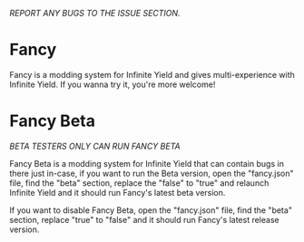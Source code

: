 *REPORT ANY BUGS TO THE ISSUE SECTION.*

# Fancy

Fancy is a modding system for Infinite Yield and gives multi-experience with Infinite Yield. If you wanna try it, you're more welcome!

# Fancy Beta

*BETA TESTERS ONLY CAN RUN FANCY BETA*

Fancy Beta is a modding system for Infinite Yield that can contain bugs in there just in-case, if you want to run the Beta version, open the "fancy.json" file, find the "beta" section, replace the "false" to "true" and relaunch Infinite Yield and it should run Fancy's latest beta version.

If you want to disable Fancy Beta, open the "fancy.json" file, find the "beta" section, replace "true" to "false" and it should run Fancy's latest release version.

